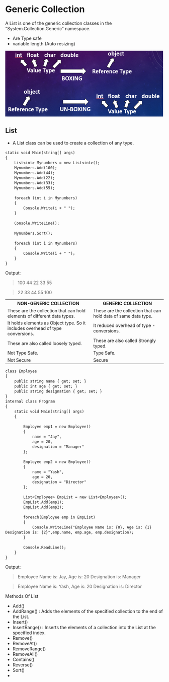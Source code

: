 # Generic Collection

A List is one of the generic collection classes in the “System.Collection.Generic” namespace.

- Are Type safe
- variable length (Auto resizing)

<img src="images\boxing-unboxing.png" alt="boxing unboxing">

## List

- A List class can be used to create a collection of any type.

```
static void Main(string[] args)
{
    List<int> Mynumbers = new List<int>();
    Mynumbers.Add(100);
    Mynumbers.Add(44);
    Mynumbers.Add(22);
    Mynumbers.Add(33);
    Mynumbers.Add(55);

    foreach (int i in Mynumbers)
    {
        Console.Write(i + " ");
    }

    Console.WriteLine();
    
    Mynumbers.Sort();

    foreach (int i in Mynumbers)
    {
        Console.Write(i + " ");
    }
}
```
Output:
> 100 44 22 33 55

> 22 33 44 55 100

<table>
<tr>
<th>NON-GENERIC COLLECTION</th>
<th>GENERIC COLLECTION</th>
</tr>
<tr>
<td>These are the collection that can hold elements of different data types.</td>
<td>These are the collection that can hold data of same data type.</td>
</tr>
<tr>
<td>It holds elements as Object type. So it includes overhead of type conversions.</td>
<td>It reduced overhead of type -conversions.</td>
</tr>
<tr>
<td>These are also called loosely typed.</td>
<td>These are also called Strongly typed.</td>
</tr>
<tr>
<td>Not Type Safe.</td>
<td>Type Safe.</td>
</tr>
<tr>
<td>Not Secure</td>
<td>Secure</td>
</tr>
</table>

```
class Employee
{
    public string name { get; set; }
    public int age { get; set; }
    public string designation { get; set; }
}
internal class Program
{
    static void Main(string[] args)
    {

        Employee emp1 = new Employee()
        {
            name = "Jay",
            age = 20,
            designation = "Manager"
        };

        Employee emp2 = new Employee()
        {
            name = "Yash",
            age = 20,
            designation = "Director"
        };

        List<Employee> EmpList = new List<Employee>();
        EmpList.Add(emp1);
        EmpList.Add(emp2);

        foreach(Employee emp in EmpList)
        {
            Console.WriteLine("Employee Name is: {0}, Age is: {1} Designation is: {2}",emp.name, emp.age, emp.designation);
        }

        Console.ReadLine();
    }
}
```

Output:

> Employee Name is: Jay, Age is: 20 Designation is: Manager

> Employee Name is: Yash, Age is: 20 Designation is: Director


Methods Of List<T>

- Add()
- AddRange() : Adds the elements of the specified collection to the end of the List.
- Insert()
- InsertRange() : Inserts the elements of a collection into the List at the specified index.
- Remove()
- RemoveAt()
- RemoveRange()
- RemoveAll()
- Contains()
- Reverse()
- Sort()
- 